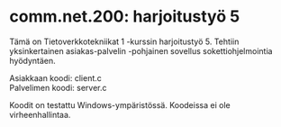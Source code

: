 # comm.net.200: harjoitustyö 5
Tämä on Tietoverkkotekniikat 1 -kurssin harjoitustyö 5. Tehtiin yksinkertainen asiakas-palvelin -pohjainen sovellus sokettiohjelmointia hyödyntäen.

Asiakkaan koodi: client.c  
Palvelimen koodi: server.c

Koodit on testattu Windows-ympäristössä. Koodeissa ei ole virheenhallintaa.
